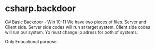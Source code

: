 # csharp.backdoor
C# Basic Backdoor - Win 10-11
We have two pieces of files. Server and Client side.
Server side codes will run at target system.
Client side codes will run our system.
Yo must change ip adress for both of systems. 

Only Educational purpose.
